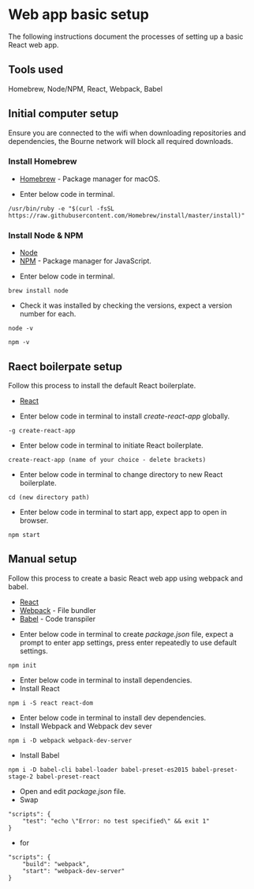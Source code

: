 # Web app basic setup

The following instructions document the processes of setting up a basic React web app.

## Tools used

Homebrew, Node/NPM, React, Webpack, Babel

## Initial computer setup

Ensure you are connected to the wifi when downloading repositories and dependencies, the Bourne network will block all required downloads.

### Install Homebrew

* [Homebrew](https://brew.sh/) - Package manager for macOS.

- Enter below code in terminal.

```
/usr/bin/ruby -e "$(curl -fsSL https://raw.githubusercontent.com/Homebrew/install/master/install)"
``` 

### Install Node & NPM

* [Node](https://nodejs.org/en/)
* [NPM](https://www.npmjs.com/) - Package manager for JavaScript.

- Enter below code in terminal. 

```
brew install node
``` 

- Check it was installed by checking the versions, expect a version number for each. 

```
node -v
``` 
```
npm -v
``` 

## Raect boilerpate setup

Follow this process to install the default React boilerplate.

* [React](https://facebook.github.io/react/)

- Enter below code in terminal to install *create-react-app* globally.

```
-g create-react-app
``` 

- Enter below code in terminal to initiate React boilerplate.

```
create-react-app (name of your choice - delete brackets)
``` 

- Enter below code in terminal to change directory to new React boilerplate.

```
cd (new directory path)
```

- Enter below code in terminal to start app, expect app to open in browser.

```
npm start
```

## Manual setup

Follow this process to create a basic React web app using webpack and babel.

* [React](https://facebook.github.io/react/)
* [Webpack](https://webpack.js.org/) - File bundler
* [Babel](https://babeljs.io/) - Code transpiler

- Enter below code in terminal to create *package.json* file, expect a prompt to enter app settings, press enter repeatedly to use default settings.

```
npm init
```
- Enter below code in terminal to install dependencies.
- Install React
```
npm i -S react react-dom
```
- Enter below code in terminal to install dev dependencies.
- Install Webpack and Webpack dev sever
```
npm i -D webpack webpack-dev-server
```
- Install Babel
```
npm i -D babel-cli babel-loader babel-preset-es2015 babel-preset-stage-2 babel-preset-react
```
- Open and edit *package.json* file.
- Swap
```
"scripts": {
	"test": "echo \"Error: no test specified\" && exit 1"
}
```
- for
```
"scripts": {
	"build": "webpack",
	"start": "webpack-dev-server"
}